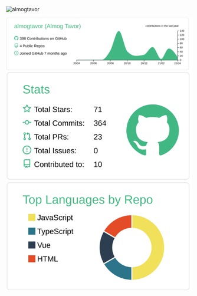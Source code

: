 <img src="https://komarev.com/ghpvc/?username=almogtavor&label=Profile Views&color=blue&style=flat" alt="almogtavor" />
 
[![](https://raw.githubusercontent.com/almogtavor/almogtavor/master/profile-summary-card-output/vue/0-profile-details.svg)](https://github.com/almogtavor/almogtavor)
[![](https://raw.githubusercontent.com/almogtavor/almogtavor/master/profile-summary-card-output/vue/3-stats.svg)](https://github.com/almogtavor/almogtavor)
[![](https://raw.githubusercontent.com/almogtavor/almogtavor/master/profile-summary-card-output/vue/1-repos-per-language.svg)](https://github.com/almogtavor/almogtavor)
<!--[![](https://raw.githubusercontent.com/almogtavor/almogtavor/master/profile-summary-card-output/vue/2-most-commit-language.svg)](https://github.com/almogtavor/almogtavor)
[![](https://raw.githubusercontent.com/almogtavor/almogtavor/master/profile-summary-card-output/vue/4-productive-time.svg)](https://github.com/almogtavor/almogtavor)-->
